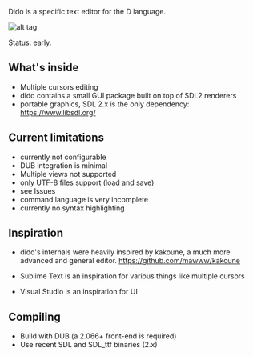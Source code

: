 Dido is a specific text editor for the D language.

![alt tag](https://raw.github.com/p0nce/dido/master/screenshots/dido.jpg)

Status: early.

## What's inside

- Multiple cursors editing
- dido contains a small GUI package built on top of SDL2 renderers
- portable graphics, SDL 2.x is the only dependency: https://www.libsdl.org/

## Current limitations

- currently not configurable
- DUB integration is minimal
- Multiple views not supported
- only UTF-8 files support (load and save)
- see Issues
- command language is very incomplete
- currently no syntax highlighting

## Inspiration

- dido's internals were heavily inspired by kakoune, a much more advanced and general editor.
https://github.com/mawww/kakoune

- Sublime Text is an inspiration for various things like multiple cursors

- Visual Studio is an inspiration for UI

## Compiling

- Build with DUB (a 2.066+ front-end is required)
- Use recent SDL and SDL_ttf binaries (2.x)

